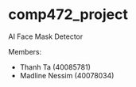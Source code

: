 # comp472_project

AI Face Mask Detector

Members:
- Thanh Ta (40085781)
- Madline Nessim (40078034)
